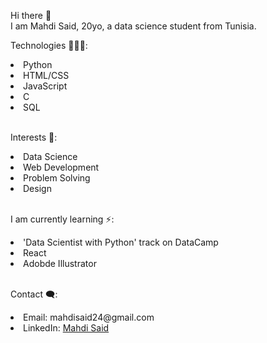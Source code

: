 Hi there 👋 <br>
I am Mahdi Said, 20yo, a data science student from Tunisia.

Technologies 👨🏼‍💻:
  <li> Python </li>
  <li> HTML/CSS </li>
  <li> JavaScript </li>
  <li> C </li>
  <li> SQL </li>
<br>
 
Interests 🌱:
  <li> Data Science </li>
  <li> Web Development </li>
  <li> Problem Solving </li>
  <li> Design </li>
<br>

I am currently learning ⚡:

   <li> 'Data Scientist with Python' track on DataCamp </li>
   <li> React </li>
   <li> Adobde Illustrator </li>
<br>

Contact 🗨:

  <li> Email: mahdisaid24@gmail.com </li>
  <li> LinkedIn: <a href="https://www.linkedin.com/in/mahdi-said-5420b31b2/"> Mahdi Said </a></li>

<!--
**masaid24/masaid24** is a ✨ _special_ ✨ repository because its `README.md` (this file) appears on your GitHub profile.

Here are some ideas to get you started:

- 🔭 I’m currently working on ...
- 🌱 I’m currently learning ...
- 👯 I’m looking to collaborate on ...
- 🤔 I’m looking for help with ...
- 💬 Ask me about ...
- 📫 How to reach me: ...
- 😄 Pronouns: ...
- ⚡ Fun fact: ...
-->
